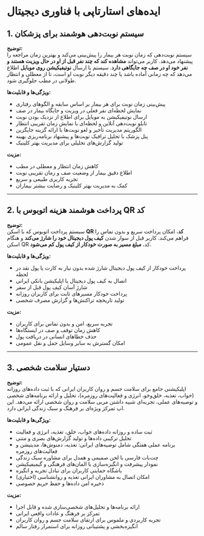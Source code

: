 # ایده‌های استارتاپی با فناوری دیجیتال

## 1. سیستم نوبت‌دهی هوشمند برای پزشکان

**توضیح:**  
سیستم نوبت‌دهی که زمان نوبت هر بیمار را پیش‌بینی می‌کند و بهترین زمان مراجعه را پیشنهاد می‌دهد. کاربر می‌تواند **مشاهده کند که چند نفر قبل از او در حال ویزیت هستند و نفر خود او در صف چه جایگاهی دارد**. سیستم با ارسال **نوتیفیکیشن روی موبایل** اطلاع می‌دهد که چه زمانی آماده باشد یا چند دقیقه دیگر نوبت او است، تا از معطلی و انتظار طولانی در مطب جلوگیری شود.

**ویژگی‌ها و قابلیت‌ها:**  
- پیش‌بینی زمان نوبت برای هر بیمار بر اساس سابقه و الگوهای رفتاری  
- نمایش لحظه‌ای نفر فعلی در ویزیت و جایگاه بیمار در صف  
- ارسال نوتیفیکیشن به موبایل برای اطلاع از نزدیک بودن نوبت  
- تابلو نوبت‌دهی آنلاین و لحظه‌ای با نمایش زمان تقریبی انتظار  
- الگوریتم مدیریت تأخیر و لغو نوبت‌ها با ارائه گزینه جایگزین  
- پنل پزشک با تحلیل ترافیک نوبت‌ها و پیشنهاد برنامه‌ریزی بهینه  
- تولید گزارش‌های تحلیلی برای مدیریت بهتر کلینیک  

**مزیت:**  
- کاهش زمان انتظار و معطلی در مطب  
- اطلاع دقیق بیمار از وضعیت صف و زمان تقریبی نوبت  
- تجربه کاربری طبیعی و سریع  
- کمک به مدیریت بهتر کلینیک و رضایت بیشتر بیماران

---

## 2. پرداخت هوشمند هزینه اتوبوس با QR کد

**توضیح:**  
سیستم پرداخت اتوبوس که با اسکن **QR کد**، امکان پرداخت سریع و بدون تماس را فراهم می‌کند. کاربر قبل از سوار شدن **کیف پول دیجیتال خود را شارژ می‌کند** و هنگام اسکن QR کد، **مبلغ مسیر به صورت خودکار از کیف پول کم می‌شود**.

**ویژگی‌ها و قابلیت‌ها:**  
- پرداخت خودکار از کیف پول دیجیتال شارژ شده بدون نیاز به کارت یا پول نقد در لحظه  
- اتصال به کیف پول دیجیتال یا اپلیکیشن بانکی ایرانی  
- شارژ آسان کیف پول قبل از سفر  
- پرداخت خودکار مسیرهای ثابت برای کاربران روزانه  
- تولید تاریخچه تراکنش‌ها و گزارش مصرف شخصی  

**مزیت:**  
- تجربه سریع، امن و بدون تماس برای کاربران  
- کاهش زمان توقف و صف در ایستگاه‌ها  
- حذف خطاهای انسانی در دریافت پول  
- امکان گسترش به سایر وسایل حمل و نقل عمومی

---

## 3. دستیار سلامت شخصی

**توضیح:**  
اپلیکیشنی جامع برای سلامت جسم و روان کاربران ایرانی که با ثبت داده‌های روزانه (خواب، تغذیه، خلق‌و‌خو، انرژی و فعالیت‌های روزمره)، تحلیل و ارائه برنامه‌های شخصی و توصیه‌های عملی، تجربه‌ای شبیه داشتن مربی سلامت و روان شخصی ارائه می‌دهد. این اپ تمرکز ویژه‌ای بر فرهنگ و سبک زندگی ایرانی دارد.

**ویژگی‌ها و قابلیت‌ها:**  
- ثبت ساده و روزانه داده‌های خواب، خلق، تغذیه، انرژی و فعالیت  
- تحلیل ترکیبی داده‌ها و تولید گزارش‌های بصری و متنی  
- برنامه عملی هفتگی شامل توصیه‌های ایرانی: تغذیه، دمنوش‌ها، مدیتیشن و فعالیت‌های روزمره  
- چت‌بات فارسی با لحن صمیمی و همدل برای مشاوره سبک زندگی  
- نمودار پیشرفت و انگیزه‌سازی با المان‌های فرهنگی و گیمیفیکیشن  
- باشگاه حمایتی کاربران برای تبادل تجربه و انگیزه  
- امکان اتصال به مشاوران ایرانی تغذیه و روانشناسی (اختیاری)  
- ذخیره امن داده‌ها و حفظ حریم خصوصی  

**مزیت:**  
- ارائه برنامه‌ها و تحلیل‌های شخصی‌سازی شده و قابل اجرا  
- تمرکز بر فرهنگ و عادات واقعی ایرانی  
- تجربه کاربردی و ملموس برای ارتقای سلامت جسم و روان کاربران  
- انگیزه‌بخشی و پشتیبانی روزانه برای استمرار رفتار سالم
